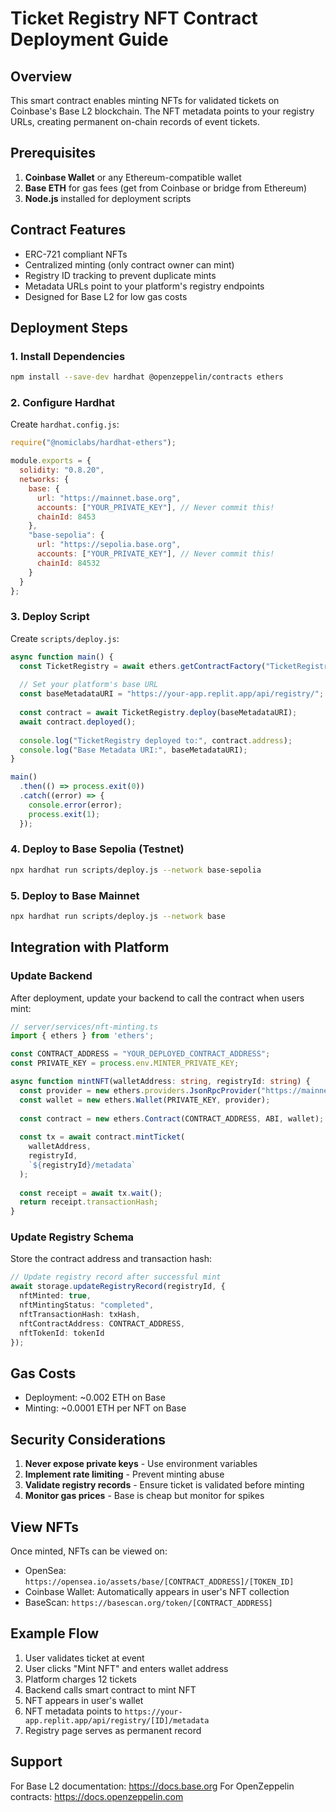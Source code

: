 # Ticket Registry NFT Contract Deployment Guide

## Overview
This smart contract enables minting NFTs for validated tickets on Coinbase's Base L2 blockchain. The NFT metadata points to your registry URLs, creating permanent on-chain records of event tickets.

## Prerequisites
1. **Coinbase Wallet** or any Ethereum-compatible wallet
2. **Base ETH** for gas fees (get from Coinbase or bridge from Ethereum)
3. **Node.js** installed for deployment scripts

## Contract Features
- ERC-721 compliant NFTs
- Centralized minting (only contract owner can mint)
- Registry ID tracking to prevent duplicate mints
- Metadata URLs point to your platform's registry endpoints
- Designed for Base L2 for low gas costs

## Deployment Steps

### 1. Install Dependencies
```bash
npm install --save-dev hardhat @openzeppelin/contracts ethers
```

### 2. Configure Hardhat
Create `hardhat.config.js`:
```javascript
require("@nomiclabs/hardhat-ethers");

module.exports = {
  solidity: "0.8.20",
  networks: {
    base: {
      url: "https://mainnet.base.org",
      accounts: ["YOUR_PRIVATE_KEY"], // Never commit this!
      chainId: 8453
    },
    "base-sepolia": {
      url: "https://sepolia.base.org",
      accounts: ["YOUR_PRIVATE_KEY"], // Never commit this!
      chainId: 84532
    }
  }
};
```

### 3. Deploy Script
Create `scripts/deploy.js`:
```javascript
async function main() {
  const TicketRegistry = await ethers.getContractFactory("TicketRegistry");
  
  // Set your platform's base URL
  const baseMetadataURI = "https://your-app.replit.app/api/registry/";
  
  const contract = await TicketRegistry.deploy(baseMetadataURI);
  await contract.deployed();
  
  console.log("TicketRegistry deployed to:", contract.address);
  console.log("Base Metadata URI:", baseMetadataURI);
}

main()
  .then(() => process.exit(0))
  .catch((error) => {
    console.error(error);
    process.exit(1);
  });
```

### 4. Deploy to Base Sepolia (Testnet)
```bash
npx hardhat run scripts/deploy.js --network base-sepolia
```

### 5. Deploy to Base Mainnet
```bash
npx hardhat run scripts/deploy.js --network base
```

## Integration with Platform

### Update Backend
After deployment, update your backend to call the contract when users mint:

```typescript
// server/services/nft-minting.ts
import { ethers } from 'ethers';

const CONTRACT_ADDRESS = "YOUR_DEPLOYED_CONTRACT_ADDRESS";
const PRIVATE_KEY = process.env.MINTER_PRIVATE_KEY;

async function mintNFT(walletAddress: string, registryId: string) {
  const provider = new ethers.providers.JsonRpcProvider("https://mainnet.base.org");
  const wallet = new ethers.Wallet(PRIVATE_KEY, provider);
  
  const contract = new ethers.Contract(CONTRACT_ADDRESS, ABI, wallet);
  
  const tx = await contract.mintTicket(
    walletAddress,
    registryId,
    `${registryId}/metadata`
  );
  
  const receipt = await tx.wait();
  return receipt.transactionHash;
}
```

### Update Registry Schema
Store the contract address and transaction hash:
```typescript
// Update registry record after successful mint
await storage.updateRegistryRecord(registryId, {
  nftMinted: true,
  nftMintingStatus: "completed",
  nftTransactionHash: txHash,
  nftContractAddress: CONTRACT_ADDRESS,
  nftTokenId: tokenId
});
```

## Gas Costs
- Deployment: ~0.002 ETH on Base
- Minting: ~0.0001 ETH per NFT on Base

## Security Considerations
1. **Never expose private keys** - Use environment variables
2. **Implement rate limiting** - Prevent minting abuse
3. **Validate registry records** - Ensure ticket is validated before minting
4. **Monitor gas prices** - Base is cheap but monitor for spikes

## View NFTs
Once minted, NFTs can be viewed on:
- OpenSea: `https://opensea.io/assets/base/[CONTRACT_ADDRESS]/[TOKEN_ID]`
- Coinbase Wallet: Automatically appears in user's NFT collection
- BaseScan: `https://basescan.org/token/[CONTRACT_ADDRESS]`

## Example Flow
1. User validates ticket at event
2. User clicks "Mint NFT" and enters wallet address
3. Platform charges 12 tickets
4. Backend calls smart contract to mint NFT
5. NFT appears in user's wallet
6. NFT metadata points to `https://your-app.replit.app/api/registry/[ID]/metadata`
7. Registry page serves as permanent record

## Support
For Base L2 documentation: https://docs.base.org
For OpenZeppelin contracts: https://docs.openzeppelin.com